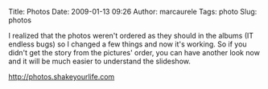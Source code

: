 Title: Photos
Date: 2009-01-13 09:26
Author: marcaurele
Tags: photo
Slug: photos

I realized that the photos weren't ordered as they should in the albums
(IT endless bugs) so I changed a few things and now it's working. So if
you didn't get the story from the pictures' order, you can have another
look now and it will be much easier to understand the slideshow.

<http://photos.shakeyourlife.com>

